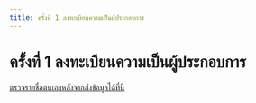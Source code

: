 ```yaml
---
title: ครั้งที่ 1 ลงทะเบียนความเป็นผู้ประกอบการ
---
```


# ครั้งที่ 1 ลงทะเบียนความเป็นผู้ประกอบการ

<regtechnopreneur></regtechnopreneur>

[ตรวจรายชื่อตนเองหลังจากส่งข้อมูลได้ที่นี่](/check/regtechnopreneur.md)